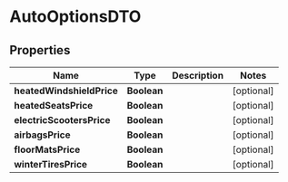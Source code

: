 
# AutoOptionsDTO

## Properties
Name | Type | Description | Notes
------------ | ------------- | ------------- | -------------
**heatedWindshieldPrice** | **Boolean** |  |  [optional]
**heatedSeatsPrice** | **Boolean** |  |  [optional]
**electricScootersPrice** | **Boolean** |  |  [optional]
**airbagsPrice** | **Boolean** |  |  [optional]
**floorMatsPrice** | **Boolean** |  |  [optional]
**winterTiresPrice** | **Boolean** |  |  [optional]




